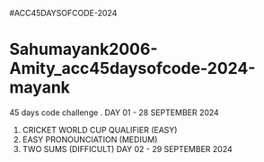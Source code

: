 #ACC45DAYSOFCODE-2024
# Sahumayank2006-Amity_acc45daysofcode-2024-mayank
45 days code challenge              .
DAY 01 - 28 SEPTEMBER 2024
1. CRICKET WORLD CUP QUALIFIER (EASY)
2. EASY PRONOUNCIATION (MEDIUM)
3. TWO SUMS (DIFFICULT)
DAY 02 - 29 SEPTEMBER 2024
